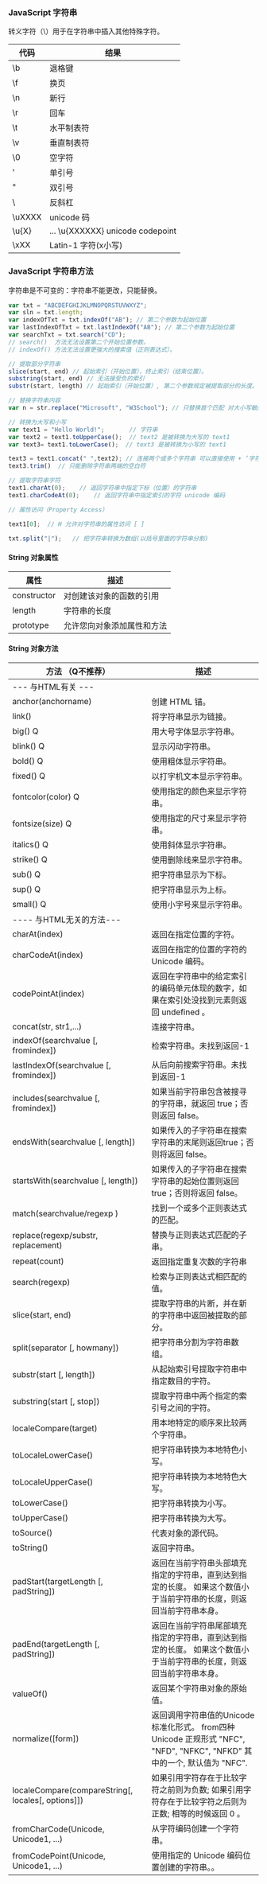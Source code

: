 
### JavaScript 字符串

转义字符（\）用于在字符串中插入其他特殊字符。

| 代码	| 结果| 
| ---   | ---    |
| \b	| 退格键 |
| \f	| 换页 |
| \n	| 新行 |
| \r	| 回车 |
| \t	| 水平制表符 |
| \v	| 垂直制表符 |
| \0	| 空字符 |
| \'	| 单引号 |
| \"	| 双引号 |
| \\	| 反斜杠 |
| \uXXXX|	unicode 码 |
| \u{X} |... \u{XXXXXX}	unicode codepoint |
| \xXX	| Latin-1 字符(x小写)|

### JavaScript 字符串方法

字符串是不可变的：字符串不能更改，只能替换。
```js
var txt = "ABCDEFGHIJKLMNOPQRSTUVWXYZ";
var sln = txt.length;
var indexOfTxt = txt.indexOf("AB"); // 第二个参数为起始位置
var lastIndexOfTxt = txt.lastIndexOf("AB"); // 第二个参数为起始位置
var searchTxt = txt.search("CD");
// search()  方法无法设置第二个开始位置参数。
// indexOf() 方法无法设置更强大的搜索值（正则表达式）。

// 提取部分字符串
slice(start, end) // 起始索引（开始位置），终止索引（结束位置）。
substring(start, end) // 无法接受负的索引
substr(start, length) // 起始索引（开始位置）, 第二个参数规定被提取部分的长度。

// 替换字符串内容
var n = str.replace("Microsoft", "W3School"); // 只替换首个匹配 对大小写敏感。 如需替换所有匹配，请使用正则表达式的 g 标志（用于全局搜索）：

// 转换为大写和小写
var text1 = "Hello World!";       // 字符串
var text2 = text1.toUpperCase();  // text2 是被转换为大写的 text1
var text3= text1.toLowerCase();  // text3 是被转换为小写的 text1

text3 = text1.concat(" ",text2); // 连接两个或多个字符串 可以直接使用 + ‘字符串’ + 或`模板字符串拼接`
text3.trim()  // 只能删除字符串两端的空白符

// 提取字符串字符
text1.charAt(0);    // 返回字符串中指定下标（位置）的字符串
text1.charCodeAt(0);    // 返回字符串中指定索引的字符 unicode 编码

// 属性访问（Property Access）

text1[0];  // H 允许对字符串的属性访问 [ ]

txt.split("|");   // 把字符串转换为数组(以括号里面的字符串分割)

```

#### String 对象属性
| 属性	      | 描述                     |
| ---         | ---                     |
| constructor | 对创建该对象的函数的引用   |
| length	  | 字符串的长度              |
| prototype	  | 允许您向对象添加属性和方法 |

#### String 对象方法

| 方法 （Q不推荐）                          | 描述| 
| ---                                     | --- |
| --- 与HTML有关 ---                       ||
| anchor(anchorname)	                  | 创建 HTML 锚。 |
| link() 	                              | 将字符串显示为链接。 |
| big()	            Q                     | 用大号字体显示字符串。 |
| blink()	        Q                     | 显示闪动字符串。 |
| bold()	        Q                     | 使用粗体显示字符串。 |
| fixed()	        Q                     | 以打字机文本显示字符串。 |
| fontcolor(color)	Q                     | 使用指定的颜色来显示字符串。 |
| fontsize(size)	Q                     | 使用指定的尺寸来显示字符串。 |
| italics()	        Q                     | 使用斜体显示字符串。 |
| strike()	        Q                     | 使用删除线来显示字符串。 |
| sub()	            Q                     | 把字符串显示为下标。 |
| sup()	            Q                     | 把字符串显示为上标。 |
| small()	        Q                     | 使用小字号来显示字符串。 |
|---- 与HTML无关的方法---                   | |
| charAt(index)	                          | 返回在指定位置的字符。 |
| charCodeAt(index)	                      | 返回在指定的位置的字符的 Unicode 编码。 |
| codePointAt(index)                      | 返回在字符串中的给定索引的编码单元体现的数字，如果在索引处没找到元素则返回 undefined 。 |
| concat(str, str1,...)	                  | 连接字符串。 |
| indexOf(searchvalue \[, fromindex])	  | 检索字符串。未找到返回-1 |
| lastIndexOf(searchvalue \[, fromindex]) | 从后向前搜索字符串。未找到返回-1 |
| includes(searchvalue \[, fromindex])    | 如果当前字符串包含被搜寻的字符串，就返回 true；否则返回 false。 |
| endsWith(searchvalue \[, length])       | 如果传入的子字符串在搜索字符串的末尾则返回true；否则将返回 false。 |
| startsWith(searchvalue \[, length])      | 如果传入的子字符串在搜索字符串的起始位置则返回true；否则将返回 false。 |
| match(searchvalue/regexp )	          | 找到一个或多个正则表达式的匹配。 |
| replace(regexp/substr, replacement)     | 替换与正则表达式匹配的子串。 |
| repeat(count)                           | 返回指定重复次数的字符串 |
| search(regexp)	                      | 检索与正则表达式相匹配的值。 |
| slice(start, end)	                      | 提取字符串的片断，并在新的字符串中返回被提取的部分。 |
| split(separator \[, howmany])	          | 把字符串分割为字符串数组。 |
| substr(start \[, length])	              | 从起始索引号提取字符串中指定数目的字符。 |
| substring(start \[, stop])	          | 提取字符串中两个指定的索引号之间的字符。 |
| localeCompare(target)	                  | 用本地特定的顺序来比较两个字符串。 |
| toLocaleLowerCase()	                  | 把字符串转换为本地特色小写。 |
| toLocaleUpperCase()	                  | 把字符串转换为本地特色大写。 |
| toLowerCase()	                          | 把字符串转换为小写。 |
| toUpperCase()	                          | 把字符串转换为大写。 |
| toSource()	                          | 代表对象的源代码。 |
| toString()	                          | 返回字符串。 |
| padStart(targetLength \[, padString])   | 返回在当前字符串头部填充指定的字符串，直到达到指定的长度。 如果这个数值小于当前字符串的长度，则返回当前字符串本身。|
| padEnd(targetLength \[, padString])	  | 返回在当前字符串尾部填充指定的字符串，直到达到指定的长度。 如果这个数值小于当前字符串的长度，则返回当前字符串本身。|
| valueOf()	                              | 返回某个字符串对象的原始值。 |
| normalize(\[form])	                  | 返回调用字符串值的Unicode标准化形式。 from四种 Unicode 正规形式 "NFC", "NFD", "NFKC", "NFKD" 其中的一个, 默认值为 "NFC".|
| localeCompare(compareString\[, locales\[, options]])| 如果引用字符存在于比较字符之前则为负数; 如果引用字符存在于比较字符之后则为正数; 相等的时候返回 0 。 |
| fromCharCode(Unicode, Unicode1, ...)	  | 从字符编码创建一个字符串。 |
| fromCodePoint(Unicode, Unicode1, ...)	  | 使用指定的 Unicode 编码位置创建的字符串。。 |
